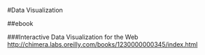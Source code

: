 #Data Visualization

##ebook

###Interactive Data Visualization for the Web
http://chimera.labs.oreilly.com/books/1230000000345/index.html
